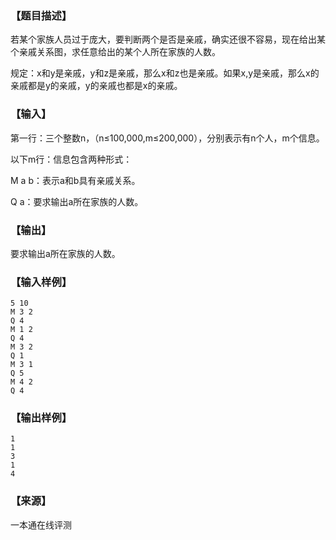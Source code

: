 ### 【题目描述】

若某个家族人员过于庞大，要判断两个是否是亲戚，确实还很不容易，现在给出某个亲戚关系图，求任意给出的某个人所在家族的人数。

规定：x和y是亲戚，y和z是亲戚，那么x和z也是亲戚。如果x,y是亲戚，那么x的亲戚都是y的亲戚，y的亲戚也都是x的亲戚。

### 【输入】

第一行：三个整数n，（n≤100,000,m≤200,000），分别表示有n个人，m个信息。

以下m行：信息包含两种形式：

M a b：表示a和b具有亲戚关系。

Q a：要求输出a所在家族的人数。

### 【输出】

要求输出a所在家族的人数。

### 【输入样例】

```
5 10
M 3 2
Q 4
M 1 2
Q 4
M 3 2
Q 1
M 3 1
Q 5
M 4 2
Q 4
```

### 【输出样例】

```
1
1
3
1
4

```


 ### 【来源】

 一本通在线评测 